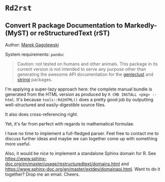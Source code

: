 # `Rd2rst`
## Convert R package Documentation to Markedly- (MyST) or reStructuredText (rST)

Author: [Marek Gagolewski](https://www.gagolewski.com)

System requirements: `pandoc`

> Caution: not tested on humans and other animals.
This package in its current version is not intended to serve any
purpose other than generating the awesome API documentation
for the [genieclust](https://genieclust.gagolewski.com)
and [stringi](https://stringi.gagolewski.com)
packages.


I'm applying a super-lazy approach here: the complete manual bundle
is generated from the HTML version as produced by `R CMD INSTALL <pkg> --html`.
It's because `tools::Rd2HTML()` does a pretty good job
by outputting well-structured and easily-digestible source files.

It also does cross-referencing right.

Yet, it's far from perfect with regards to mathematical formulae.

I have no time to implement a full-fledged parser.
Feel free to contact me to discuss further ideas and maybe
we can together come up with something more useful.

Also, it would be nice to implement a standalone Sphinx domain for R.
See https://www.sphinx-doc.org/en/master/usage/restructuredtext/domains.html
and https://www.sphinx-doc.org/en/master/extdev/domainapi.html.
Want to do it together? Drop me an email. Cheers.
